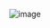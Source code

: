 ![image](https://github.com/ilrexho2011/Project-EULER-Possible-Solutions-Problems-201_to_300/assets/61479363/f7ccc276-d689-4ae3-9e99-d30681182dbb)

